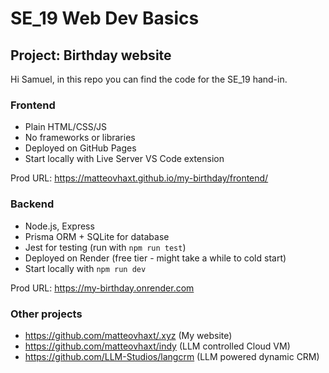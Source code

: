 # SE_19 Web Dev Basics

## Project: Birthday website

Hi Samuel, in this repo you can find the code for the SE_19 hand-in.

### Frontend

- Plain HTML/CSS/JS
- No frameworks or libraries
- Deployed on GitHub Pages
- Start locally with Live Server VS Code extension

Prod URL: https://matteovhaxt.github.io/my-birthday/frontend/

### Backend

- Node.js, Express
- Prisma ORM + SQLite for database
- Jest for testing (run with `npm run test`)
- Deployed on Render (free tier - might take a while to cold start)
- Start locally with `npm run dev`

Prod URL: https://my-birthday.onrender.com

### Other projects

- https://github.com/matteovhaxt/.xyz (My website)
- https://github.com/matteovhaxt/indy (LLM controlled Cloud VM)
- https://github.com/LLM-Studios/langcrm (LLM powered dynamic CRM)